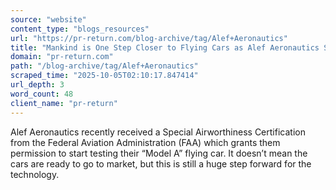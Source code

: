 ```yaml
---
source: "website"
content_type: "blogs_resources"
url: "https://pr-return.com/blog-archive/tag/Alef+Aeronautics"
title: "Mankind is One Step Closer to Flying Cars as Alef Aeronautics Secures FAA Testing Approval"
domain: "pr-return.com"
path: "/blog-archive/tag/Alef+Aeronautics"
scraped_time: "2025-10-05T02:10:17.847414"
url_depth: 3
word_count: 48
client_name: "pr-return"
---
```


Alef Aeronautics recently received a Special Airworthiness Certification from the Federal Aviation Administration (FAA) which grants them permission to start testing their “Model A” flying car. It doesn’t mean the cars are ready to go to market, but this is still a huge step forward for the technology.